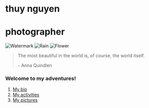 # thuy nguyen
# photographer




<img src="https://scontent-sjc2-1.xx.fbcdn.net/v/t1.0-0/cp0/e15/q65/p320x320/10956632_878243275576872_967324954568464243_n.jpg?efg=eyJpIjoiYiJ9&oh=a120b702e3e3ca60ad962200db493e78&oe=5AA52754" alt="Watermark">
<img src="https://scontent-sjc2-1.xx.fbcdn.net/v/t1.0-0/cp0/e15/q65/p200x200/15171207_1256022041132325_618123254678101523_n.jpg?efg=eyJpIjoiYiJ9&oh=ad1bd1961412bebdbec1bef4afa1fe90&oe=5AA24786" alt="Rain">
<img src="https://scontent-sjc2-1.xx.fbcdn.net/v/t1.0-0/cp0/e15/q65/s320x320/1237958_556234307777772_1052196257_n.jpg?efg=eyJpIjoiYiJ9&oh=f89630dafa1bf6eff00d61c9214ecc93&oe=5A8CE26B" alt="Flower">



> <p>The most beautiful in the world is, of course, the world itself. <p> - Anna Quindlen </p></p> 



### Welcome to my adventures!


1. <a href="tweecongnguyen.github.io/bio.md">My bio</a> 
1. <a href="link">My activities</a> 
1. <a href="link">My pictures</a> 
